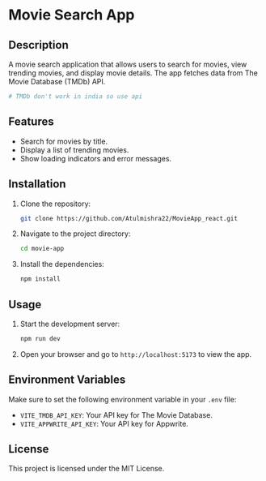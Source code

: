 # Movie Search App

## Description
A movie search application that allows users to search for movies, view trending movies, and display movie details. The app fetches data from The Movie Database (TMDb) API.

```bash
# TMDb don't work in india so use api
```

## Features
- Search for movies by title.
- Display a list of trending movies.
- Show loading indicators and error messages.

## Installation
1. Clone the repository:
   ```bash
   git clone https://github.com/Atulmishra22/MovieApp_react.git
   ```
2. Navigate to the project directory:
   ```bash
   cd movie-app
   ```
3. Install the dependencies:
   ```bash
   npm install
   ```

## Usage
1. Start the development server:
   ```bash
   npm run dev
   ```
2. Open your browser and go to `http://localhost:5173` to view the app.

## Environment Variables
Make sure to set the following environment variable in your `.env` file:
- `VITE_TMDB_API_KEY`: Your API key for The Movie Database.
- `VITE_APPWRITE_API_KEY`: Your API key for Appwrite.

## License
This project is licensed under the MIT License.
